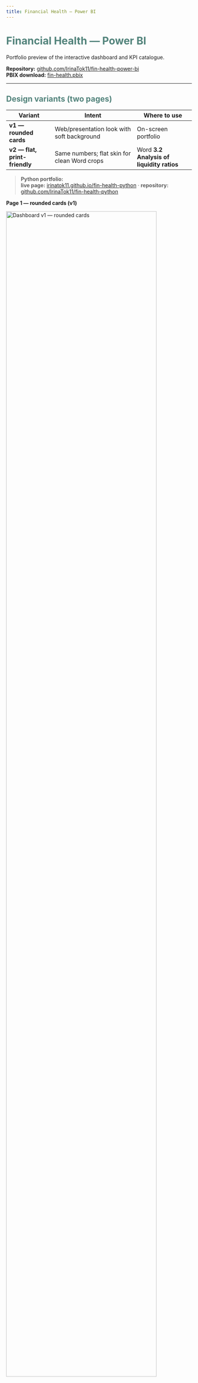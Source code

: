 ```yaml
---
title: Financial Health — Power BI
---
```


<style>
  :root { --brand: #52837B; }

  .page-header .project-name,
  .page-header .project-tagline {
    color: #fff !important;
    text-shadow: none !important;
  }

  h1, h2, h3, h4, h5, h6 {
    color: var(--brand) !important;
    font-weight: 750 !important;    
    text-shadow: none !important;
  }
  h1 a, h2 a, h3 a, h4 a, h5 a, h6 a {
    color: var(--brand) !important;
    text-decoration: none;
  }

  .gallery{
    display:flex; gap:16px; justify-content:flex-start;
    align-items:flex-start; flex-wrap:wrap; margin:0; padding:0;
  }
  .gallery img{ width:48%; height:auto; margin:0; }
</style>

# Financial Health — Power BI

Portfolio preview of the interactive dashboard and KPI catalogue.

**Repository:** [github.com/IrinaTok11/fin-health-power-bi](https://github.com/IrinaTok11/fin-health-power-bi)  
**PBIX download:** [fin-health.pbix](https://github.com/IrinaTok11/fin-health-power-bi/raw/main/fin-health.pbix)

---

## Design variants (two pages)

| Variant | Intent | Where to use |
|---|---|---|
| **v1 — rounded cards** | Web/presentation look with soft background | On-screen portfolio |
| **v2 — flat, print-friendly** | Same numbers; flat skin for clean Word crops | Word **3.2 Analysis of liquidity ratios** |


> **Python portfolio:**  
> **live page:** [irinatok11.github.io/fin-health-python](https://irinatok11.github.io/fin-health-python/) · **repository:** [github.com/IrinaTok11/fin-health-python](https://github.com/IrinaTok11/fin-health-python)


**Page 1 — rounded cards (v1)**
<p align="left">
  <img src="{{ 'cover.png' | relative_url }}" alt="Dashboard v1 — rounded cards" width="90%">
</p>

**Page 2 — flat cards (v2, print-friendly)**  
<p align="left">
  <img src="{{ 'cover2.png' | relative_url }}" alt="Dashboard v2 — flat cards for Word" width="90%">
</p>

---

## Highlights
- 12 KPIs across liquidity, stability, and profitability with norms and trends.
- Clean card layout with bands and trend arrows.
- Three-year comparison plus indexed micro-charts.
